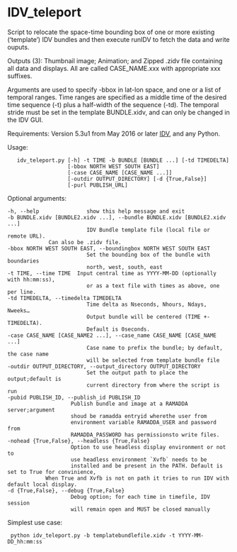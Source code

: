 # IDV_teleport
Script to relocate the space-time bounding box of one or more existing (‘template’) IDV bundles and then execute runIDV to fetch the data and write ouputs.

Outputs (3): Thumbnail image; Animation; and Zipped .zidv file containing all data and displays. All are called CASE_NAME.xxx with appropriate xxx suffixes. 

Arguments are used to specify -bbox in lat-lon space, and one or a list of temporal ranges. Time ranges are specified as a middle time of the desired time sequence (-t) plus a half-width of the sequence (-td). The temporal stride must be set in the template BUNDLE.xidv, and can only be changed in the IDV GUI.

Requirements: Version 5.3u1 from May 2016 or later [IDV](http://www.unidata.ucar.edu/software/idv/nightly/), and any Python. 

Usage:

       idv_teleport.py [-h] -t TIME -b BUNDLE [BUNDLE ...] [-td TIMEDELTA]
                       [-bbox NORTH WEST SOUTH EAST]
                       [-case CASE_NAME [CASE_NAME ...]]
                       [-outdir OUTPUT_DIRECTORY] [-d {True,False}]
                       [-purl PUBLISH_URL]
      
      
Optional arguments:

	-h, --help               show this help message and exit
    -b BUNDLE.xidv [BUNDLE2.xidv ...], --bundle BUNDLE.xidv [BUNDLE2.xidv ...]
                             IDV Bundle template file (local file or remote URL).
				 Can also be .zidv file.
	-bbox NORTH WEST SOUTH EAST, --boundingbox NORTH WEST SOUTH EAST
                             Set the bounding box of the bundle with boundaries
                             north, west, south, east
	-t TIME, --time TIME  Input central time as YYYY-MM-DD (optionally with hh:mm:ss),
                             or as a text file with times as above, one per line.						 
	-td TIMEDELTA, --timedelta TIMEDELTA
                             Time delta as Nseconds, Nhours, Ndays, Nweeks…
                             Output bundle will be centered (TIME +- TIMEDELTA).
                             Default is 0seconds. 
	-case CASE_NAME [CASE_NAME2 ...], --case_name CASE_NAME [CASE_NAME ...]
                             Case name to prefix the bundle; by default, the case name
                             will be selected from template bundle file
	-outdir OUTPUT_DIRECTORY, --output_directory OUTPUT_DIRECTORY
                             Set the output path to place the output;default is
                             current directory from where the script is run
	-pubid PUBLISH_ID, --publish_id PUBLISH_ID
                        Publish bundle and image at a RAMADDA server;argument
                        shoud be ramadda entryid wherethe user from
                        environment variable RAMADDA_USER and password from
                        RAMADDA_PASSWORD has permissionsto write files.
	-nohead {True,False}, --headless {True,False}
                        Option to use headless display environment or not to
                        use headless environment `Xvfb` needs to be
                        installed and be present in the PATH. Default is set to True for convinience,
			    When True and Xvfb is not on path it tries to run IDV with default local display.
	-d {True,False}, --debug {True,False}
                        Debug option; for each time in timefile, IDV session
                        will remain open and MUST be closed manually


Simplest use case: 

     python idv_teleport.py -b templatebundlefile.xidv -t YYYY-MM-DD_hh:mm:ss
